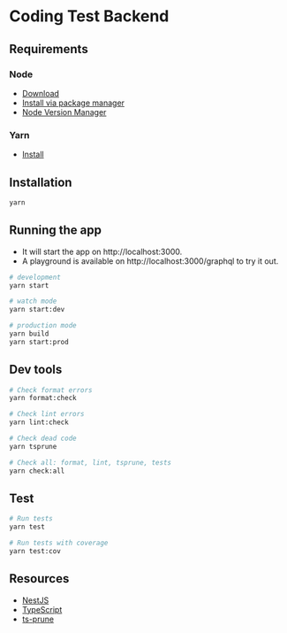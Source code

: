 # Coding Test Backend

## Requirements

### Node

- [Download](https://nodejs.org/en/download/)
- [Install via package manager](https://nodejs.org/en/download/package-manager/)
- [Node Version Manager](https://github.com/nvm-sh/nvm)

### Yarn

- [Install](https://classic.yarnpkg.com/en/docs/install/)

## Installation

```bash
yarn
```

## Running the app

- It will start the app on http://localhost:3000.
- A playground is available on http://localhost:3000/graphql to try it out.

```bash
# development
yarn start

# watch mode
yarn start:dev

# production mode
yarn build
yarn start:prod
```

## Dev tools

```bash
# Check format errors
yarn format:check

# Check lint errors
yarn lint:check

# Check dead code
yarn tsprune

# Check all: format, lint, tsprune, tests
yarn check:all
```

## Test

```bash
# Run tests
yarn test

# Run tests with coverage
yarn test:cov
```

## Resources

- [NestJS](https://docs.nestjs.com/)
- [TypeScript](https://www.typescriptlang.org/docs/)
- [ts-prune](https://github.com/nadeesha/ts-prune)
